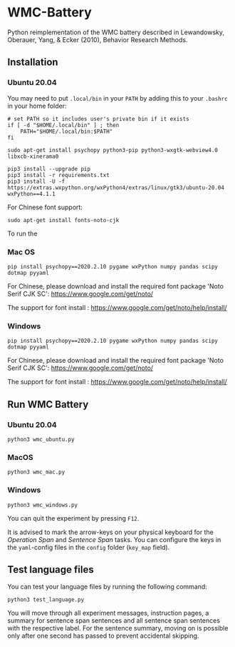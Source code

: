# WMC-Battery

Python reimplementation of the WMC battery described in Lewandowsky, Oberauer, Yang, & Ecker (2010), Behavior Research Methods.

## Installation

### Ubuntu 20.04
You may need to put `.local/bin` in your `PATH` by adding this to your `.bashrc` in your home folder:
```
# set PATH so it includes user's private bin if it exists
if [ -d "$HOME/.local/bin" ] ; then
    PATH="$HOME/.local/bin:$PATH"
fi
```

```
sudo apt-get install psychopy python3-pip python3-wxgtk-webview4.0 libxcb-xinerama0

pip3 install --upgrade pip
pip3 install -r requirements.txt
pip3 install -U -f https://extras.wxpython.org/wxPython4/extras/linux/gtk3/ubuntu-20.04 wxPython==4.1.1
```

For Chinese font support:

```
sudo apt-get install fonts-noto-cjk
```

To run the


### Mac OS

```
pip install psychopy==2020.2.10 pygame wxPython numpy pandas scipy dotmap pyyaml
```

For Chinese, please download and install the required font package 'Noto Serif CJK SC': https://www.google.com/get/noto/

The support for font install : https://www.google.com/get/noto/help/install/



### Windows

```
pip install psychopy==2020.2.10 pygame wxPython numpy pandas scipy dotmap pyyaml
```

For Chinese, please download and install the required font package 'Noto Serif CJK SC': https://www.google.com/get/noto/

The support for font install : https://www.google.com/get/noto/help/install/


## Run WMC Battery

### Ubuntu 20.04


```
python3 wmc_ubuntu.py
```


### MacOS


```
python3 wmc_mac.py
```


### Windows


```
python3 wmc_windows.py
```


You can quit the experiment by pressing `F12`.


It is advised to mark the arrow-keys on your physical keyboard for the *Operation Span* and *Sentence Span* tasks. You can configure the keys in the `yaml`-config files in the `config` folder (`key_map` field).

## Test language files

You can test your language files by running the following command:

```
python3 test_language.py
```

You will move through all experiment messages, instruction pages, a summary for sentence span sentences and all sentence span sentences with the respective label. For the sentence summary, moving on is possible only after one second has passed to prevent accidental skipping.
